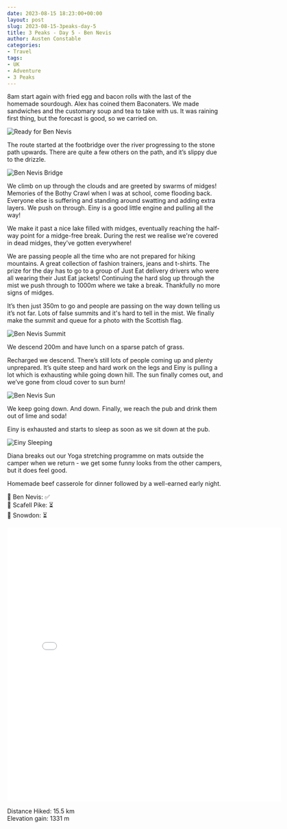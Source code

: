 ```yaml
---
date: 2023-08-15 18:23:00+00:00
layout: post
slug: 2023-08-15-3peaks-day-5
title: 3 Peaks - Day 5 - Ben Nevis
author: Austen Constable
categories:
- Travel
tags:
- UK
- Adventure
- 3 Peaks
---
```


8am start again with fried egg and bacon rolls with the last of the homemade sourdough. Alex has coined them Baconaters. 
We made sandwiches and the customary soup and tea to take with us. It was raining first thing, but the forecast is good, so we carried on. 

![Ready for Ben Nevis](../images/2023/08/2023-08-15-IMG_2603.jpeg)

The route started at the footbridge over the river progressing to the stone path upwards. 
There are quite a few others on the path, and it’s slippy due to the drizzle. 

![Ben Nevis Bridge](../images/2023/08/2023-08-15-IMG_2608.jpeg)

We climb on up through the clouds and are greeted by swarms of midges! Memories of the Bothy Crawl when I was at school, come flooding back. 
Everyone else is suffering and standing around swatting and adding extra layers. We push on through. Einy is a good little engine and pulling all the way!
 
We make it past a nice lake filled with midges, eventually reaching the half-way point for a midge-free break. During the rest we realise we're covered in dead midges, they've gotten everywhere!

We are passing people all the time who are not prepared for hiking mountains. A great collection of fashion trainers, jeans and t-shirts. 
The prize for the day has to go to a group of Just Eat delivery drivers who were all wearing their Just Eat jackets!
Continuing the hard slog up through the mist we push through to 1000m where we take a break. Thankfully no more signs of midges. 

It’s then just 350m to go and people are passing on the way down telling us it’s not far. Lots of false summits and it's hard to tell in the mist. 
We finally make the summit and queue for a photo with the Scottish flag. 

![Ben Nevis Summit](../images/2023/08/2023-08-15-IMG_2625.jpeg)

We descend 200m and have lunch on a sparse patch of grass. 

Recharged we descend. There’s still lots of people coming up and plenty unprepared. 
It’s quite steep and hard work on the legs and Einy is pulling a lot which is exhausting while going down hill. 
The sun finally comes out, and we’ve gone from cloud cover to sun burn!

![Ben Nevis Sun](../images/2023/08/2023-08-15-IMG_2649.jpeg)

We keep going down. And down. 
Finally, we reach the pub and drink them out of lime and soda!

Einy is exhausted and starts to sleep as soon as we sit down at the pub.

![Einy Sleeping](../images/2023/08/2023-08-15-IMG_2652.jpeg)

Diana breaks out our Yoga stretching programme on mats outside the camper when we return - we get some funny looks from the other campers, but it does feel good. 

Homemade beef casserole for dinner followed by a well-earned early night. 

🏴󠁧󠁢󠁳󠁣󠁴󠁿 Ben Nevis: ✅  
🏴󠁧󠁢󠁥󠁮󠁧󠁿 Scafell Pike: ⏳  
🏴󠁧󠁢󠁷󠁬󠁳󠁿 Snowdon: ⏳  

<iframe src="../html/2023/08/2023-08-15-3peaks-day-5.html" width="640" height="640" style="border:none;" scrolling="no"></iframe>

Distance Hiked: 15.5 km  
Elevation gain: 1331 m  
